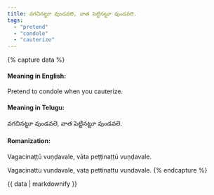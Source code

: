 ```yaml
---
title: వగచినట్టూ వుండవలె, వాత పెట్టినట్టూ వుండవలె.
tags:
  - "pretend"
  - "condole"
  - "cauterize"
---
```


{% capture data %}
#### Meaning in English:
Pretend to condole when you cauterize.

#### Meaning in Telugu:
వగచినట్టూ వుండవలె, వాత పెట్టినట్టూ వుండవలె.

#### Romanization:
Vagacinaṭṭū vuṇḍavale, vāta peṭṭinaṭṭū vuṇḍavale.

Vagacinattu vundavale, vata pettinattu vundavale.
{% endcapture %}

{{ data | markdownify }}

